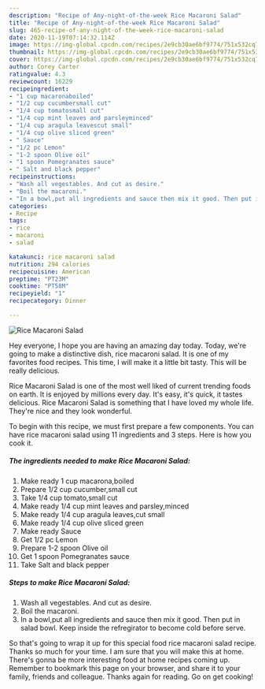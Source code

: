```yaml
---
description: "Recipe of Any-night-of-the-week Rice Macaroni Salad"
title: "Recipe of Any-night-of-the-week Rice Macaroni Salad"
slug: 465-recipe-of-any-night-of-the-week-rice-macaroni-salad
date: 2020-11-19T07:14:32.114Z
image: https://img-global.cpcdn.com/recipes/2e9cb30ae6bf9774/751x532cq70/rice-macaroni-salad-recipe-main-photo.jpg
thumbnail: https://img-global.cpcdn.com/recipes/2e9cb30ae6bf9774/751x532cq70/rice-macaroni-salad-recipe-main-photo.jpg
cover: https://img-global.cpcdn.com/recipes/2e9cb30ae6bf9774/751x532cq70/rice-macaroni-salad-recipe-main-photo.jpg
author: Corey Carter
ratingvalue: 4.3
reviewcount: 16229
recipeingredient:
- "1 cup macaronaboiled"
- "1/2 cup cucumbersmall cut"
- "1/4 cup tomatosmall cut"
- "1/4 cup mint leaves and parsleyminced"
- "1/4 cup aragula leavescut small"
- "1/4 cup olive sliced green"
- " Sauce"
- "1/2 pc Lemon"
- "1-2 spoon Olive oil"
- "1 spoon Pomegranates sauce"
- " Salt and black pepper"
recipeinstructions:
- "Wash all vegestables. And cut as desire."
- "Boil the macaroni."
- "In a bowl,put all ingredients and sauce then mix it good. Then put in salad bowl. Keep inside the refregirator to become cold before serve."
categories:
- Recipe
tags:
- rice
- macaroni
- salad

katakunci: rice macaroni salad 
nutrition: 294 calories
recipecuisine: American
preptime: "PT23M"
cooktime: "PT58M"
recipeyield: "1"
recipecategory: Dinner

---
```



![Rice Macaroni Salad](https://img-global.cpcdn.com/recipes/2e9cb30ae6bf9774/751x532cq70/rice-macaroni-salad-recipe-main-photo.jpg)

Hey everyone, I hope you are having an amazing day today. Today, we're going to make a distinctive dish, rice macaroni salad. It is one of my favorites food recipes. This time, I will make it a little bit tasty. This will be really delicious.



Rice Macaroni Salad is one of the most well liked of current trending foods on earth. It is enjoyed by millions every day. It's easy, it's quick, it tastes delicious. Rice Macaroni Salad is something that I have loved my whole life. They're nice and they look wonderful.


To begin with this recipe, we must first prepare a few components. You can have rice macaroni salad using 11 ingredients and 3 steps. Here is how you cook it.

<!--inarticleads1-->

##### The ingredients needed to make Rice Macaroni Salad:

1. Make ready 1 cup macarona,boiled
1. Prepare 1/2 cup cucumber,small cut
1. Take 1/4 cup tomato,small cut
1. Make ready 1/4 cup mint leaves and parsley,minced
1. Make ready 1/4 cup aragula leaves,cut small
1. Make ready 1/4 cup olive sliced green
1. Make ready  Sauce
1. Get 1/2 pc Lemon
1. Prepare 1-2 spoon Olive oil
1. Get 1 spoon Pomegranates sauce
1. Take  Salt and black pepper




<!--inarticleads2-->

##### Steps to make Rice Macaroni Salad:

1. Wash all vegestables. And cut as desire.
1. Boil the macaroni.
1. In a bowl,put all ingredients and sauce then mix it good. Then put in salad bowl. Keep inside the refregirator to become cold before serve.




So that's going to wrap it up for this special food rice macaroni salad recipe. Thanks so much for your time. I am sure that you will make this at home. There's gonna be more interesting food at home recipes coming up. Remember to bookmark this page on your browser, and share it to your family, friends and colleague. Thanks again for reading. Go on get cooking!
